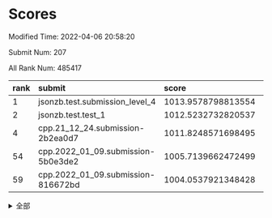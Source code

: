 # Scores

Modified Time: 2022-04-06 20:58:20

Submit Num: 207

All Rank Num: 485417

| rank |               submit               |       score        |       sigma        | pk_num |
| :--- | :--------------------------------- | :----------------- | :----------------- | :----- |
| 1    | jsonzb.test.submission_level_4     | 1013.9578798813554 | 0.8021093437834385 | 9380   |
| 2    | jsonzb.test.test_1                 | 1012.5232732820537 | 0.8319467913861818 | 9382   |
| 4    | cpp.21_12_24.submission-2b2ea0d7   | 1011.8248571698495 | 0.8262049659830124 | 9384   |
| 54   | cpp.2022_01_09.submission-5b0e3de2 | 1005.7139662472499 | 0.7155884815548437 | 9381   |
| 59   | cpp.2022_01_09.submission-816672bd | 1004.0537921348428 | 0.7174669927166697 | 9377   |


<details>
<summary>全部</summary>

| rank |                 submit                 |       score        |       sigma        | pk_num |
| :--- | :------------------------------------- | :----------------- | :----------------- | :----- |
| 1    | jsonzb.test.submission_level_4         | 1013.9578798813554 | 0.8021093437834385 | 9380   |
| 2    | jsonzb.test.test_1                     | 1012.5232732820537 | 0.8319467913861818 | 9382   |
| 3    | gobigger.level_3.submission_level_3_18 | 1011.8533398665485 | 0.7723802958140173 | 9380   |
| 4    | cpp.21_12_24.submission-2b2ea0d7       | 1011.8248571698495 | 0.8262049659830124 | 9384   |
| 5    | gobigger.level_3.submission_level_3_39 | 1011.4890493577092 | 0.7558528972451705 | 9379   |
| 6    | gobigger.level_3.submission_level_3_28 | 1011.4581507257463 | 0.7758894808482374 | 9380   |
| 7    | gobigger.level_3.submission_level_3_24 | 1011.3263440799693 | 0.7649680404857763 | 9384   |
| 8    | gobigger.level_3.submission_level_3_15 | 1011.1770556022467 | 0.7688919302233762 | 9380   |
| 9    | gobigger.level_3.submission_level_3_47 | 1011.065434808436  | 0.7565045408528145 | 9380   |
| 10   | gobigger.level_3.submission_level_3_2  | 1010.8773134661801 | 0.7627235147125059 | 9374   |
| 11   | gobigger.level_3.submission_level_3_35 | 1010.8671281426759 | 0.744791334059136  | 9375   |
| 12   | gobigger.level_3.submission_level_3_37 | 1010.8514098212952 | 0.7685032894769044 | 9376   |
| 13   | gobigger.level_3.submission_level_3_21 | 1010.7991261757784 | 0.775090012287205  | 9375   |
| 14   | gobigger.level_3.submission_level_3_27 | 1010.7273326843125 | 0.7469011096418168 | 9383   |
| 15   | gobigger.level_3.submission_level_3_10 | 1010.6455373163118 | 0.7727311737475675 | 9383   |
| 16   | gobigger.level_3.submission_level_3_19 | 1010.6277291342907 | 0.7629298054356883 | 9381   |
| 17   | gobigger.level_3.submission_level_3_12 | 1010.6015430706857 | 0.7568132043028106 | 9380   |
| 18   | gobigger.level_3.submission_level_3_45 | 1010.6014589674404 | 0.7640805867854948 | 9378   |
| 19   | gobigger.level_3.submission_level_3_41 | 1010.5590924666451 | 0.7710163754114242 | 9379   |
| 20   | gobigger.level_3.submission_level_3_46 | 1010.524624147294  | 0.7662517035533464 | 9379   |
| 21   | gobigger.level_3.submission_level_3_42 | 1010.4940376059332 | 0.7653582977674858 | 9381   |
| 22   | gobigger.level_3.submission_level_3_7  | 1010.4596563653059 | 0.755989016349093  | 9384   |
| 23   | gobigger.level_3.submission_level_3_25 | 1010.2768937839945 | 0.7616473993236526 | 9378   |
| 24   | gobigger.level_3.submission_level_3_33 | 1010.2061478864183 | 0.749883276057225  | 9382   |
| 25   | gobigger.level_3.submission_level_3_3  | 1010.1530837534307 | 0.7572405227198679 | 9385   |
| 26   | gobigger.level_3.submission_level_3_22 | 1010.1388500628798 | 0.761672191660177  | 9381   |
| 27   | gobigger.level_3.submission_level_3_43 | 1010.1144689448943 | 0.758674632293807  | 9379   |
| 28   | gobigger.level_3.submission_level_3_23 | 1010.059969247032  | 0.7519783078951103 | 9377   |
| 29   | gobigger.level_3.submission_level_3_40 | 1010.0322087446001 | 0.7510004335262329 | 9382   |
| 30   | gobigger.level_3.submission_level_3_4  | 1009.9845652414704 | 0.7619406459553493 | 9381   |
| 31   | gobigger.level_3.submission_level_3_9  | 1009.8634817640738 | 0.7730205675100854 | 9380   |
| 32   | gobigger.level_3.submission_level_3_8  | 1009.8109917182529 | 0.7612018522468814 | 9381   |
| 33   | gobigger.level_3.submission_level_3_38 | 1009.7882508790467 | 0.7483705956168846 | 9376   |
| 34   | gobigger.level_3.submission_level_3_11 | 1009.777519236479  | 0.767135092179733  | 9379   |
| 35   | gobigger.level_3.submission_level_3_5  | 1009.7725157148914 | 0.7644382271609261 | 9382   |
| 36   | gobigger.level_3.submission_level_3_30 | 1009.6528827189483 | 0.7599069502517417 | 9381   |
| 37   | gobigger.level_3.submission_level_3_26 | 1009.6177904907905 | 0.7431045286000086 | 9380   |
| 38   | gobigger.level_3.submission_level_3_13 | 1009.5996601495517 | 0.765536468633588  | 9380   |
| 39   | gobigger.level_3.submission_level_3_36 | 1009.5900553087962 | 0.7491859711337311 | 9382   |
| 40   | gobigger.level_3.submission_level_3_29 | 1009.5320883916603 | 0.7539258923787874 | 9383   |
| 41   | gobigger.level_3.submission_level_3_34 | 1009.5278275051978 | 0.7462470565855377 | 9382   |
| 42   | gobigger.level_3.submission_level_3_14 | 1009.3800402825344 | 0.7579399830559411 | 9382   |
| 43   | gobigger.level_3.submission_level_3_32 | 1009.349456274825  | 0.7673148840394372 | 9381   |
| 44   | gobigger.level_3.submission_level_3_16 | 1009.3440785095263 | 0.7465108271957003 | 9381   |
| 45   | gobigger.level_3.submission_level_3_1  | 1009.2477475067824 | 0.7470759316769375 | 9378   |
| 46   | gobigger.level_3.submission_level_3_17 | 1009.1977940831667 | 0.7417414055482764 | 9385   |
| 47   | gobigger.level_3.submission_level_3_0  | 1009.1450145115876 | 0.7627251166901933 | 9383   |
| 48   | gobigger.level_3.submission_level_3_44 | 1009.0966391269563 | 0.7506135010681604 | 9376   |
| 49   | gobigger.level_3.submission_level_3_20 | 1009.0024731008671 | 0.7669698640327858 | 9382   |
| 50   | gobigger.level_3.submission_level_3_48 | 1008.9613364981826 | 0.7426516073859556 | 9379   |
| 51   | gobigger.level_3.submission_level_3_6  | 1008.9461152415279 | 0.7494406179812797 | 9382   |
| 52   | gobigger.level_3.submission_level_3_31 | 1008.8748496604519 | 0.7513801249073343 | 9381   |
| 53   | gobigger.level_3.submission_level_3_49 | 1008.588824400269  | 0.7593491115568386 | 9383   |
| 54   | cpp.2022_01_09.submission-5b0e3de2     | 1005.7139662472499 | 0.7155884815548437 | 9381   |
| 55   | gobigger.level_1.submission_level_1_7  | 1004.6824851932821 | 0.7190020810720721 | 9378   |
| 56   | gobigger.level_1.submission_level_1_27 | 1004.5294560052193 | 0.7143506503699413 | 9382   |
| 57   | gobigger.level_1.submission_level_1_18 | 1004.4813522979591 | 0.7341705919592905 | 9375   |
| 58   | gobigger.level_1.submission_level_1_19 | 1004.3264908011463 | 0.7238711508793437 | 9377   |
| 59   | cpp.2022_01_09.submission-816672bd     | 1004.0537921348428 | 0.7174669927166697 | 9377   |
| 60   | gobigger.level_1.submission_level_1_28 | 1004.0487968740649 | 0.7218843877496331 | 9384   |
| 61   | gobigger.level_1.submission_level_1_30 | 1004.006440498165  | 0.7315384826275921 | 9382   |
| 62   | gobigger.level_1.submission_level_1_25 | 1003.9607838531402 | 0.7339298133399069 | 9379   |
| 63   | gobigger.level_1.submission_level_1_11 | 1003.898167906671  | 0.7339757458206961 | 9383   |
| 64   | gobigger.level_1.submission_level_1_5  | 1003.8901119406765 | 0.72260738653419   | 9387   |
| 65   | gobigger.level_1.submission_level_1_40 | 1003.8863363740776 | 0.7206904734360027 | 9377   |
| 66   | gobigger.level_1.submission_level_1_8  | 1003.8730784406209 | 0.7209053023804984 | 9378   |
| 67   | gobigger.level_1.submission_level_1_23 | 1003.8440287218201 | 0.717835409446149  | 9381   |
| 68   | gobigger.level_1.submission_level_1_35 | 1003.81424233153   | 0.7086933550202903 | 9377   |
| 69   | gobigger.level_1.submission_level_1_46 | 1003.7724635206538 | 0.730708542628697  | 9383   |
| 70   | gobigger.level_1.submission_level_1_34 | 1003.7355784217516 | 0.7150898367684444 | 9379   |
| 71   | gobigger.level_1.submission_level_1_3  | 1003.7257045361073 | 0.7170066884740626 | 9378   |
| 72   | gobigger.level_1.submission_level_1_15 | 1003.6207319306499 | 0.715837418067629  | 9379   |
| 73   | gobigger.level_1.submission_level_1_37 | 1003.5350399549476 | 0.723148480575071  | 9379   |
| 74   | gobigger.level_1.submission_level_1_43 | 1003.492877708638  | 0.7230191707138707 | 9382   |
| 75   | gobigger.level_1.submission_level_1_12 | 1003.4108993589924 | 0.7137023995821072 | 9380   |
| 76   | gobigger.level_1.submission_level_1_29 | 1003.4061000003368 | 0.7178423605248581 | 9379   |
| 77   | gobigger.level_1.submission_level_1_17 | 1003.395067894618  | 0.7217523554651569 | 9380   |
| 78   | gobigger.level_1.submission_level_1_4  | 1003.3862982232382 | 0.7185436268480389 | 9379   |
| 79   | gobigger.level_1.submission_level_1_39 | 1003.3731856895719 | 0.7209962383062578 | 9377   |
| 80   | gobigger.level_1.submission_level_1_21 | 1003.3542108308945 | 0.7202777332683079 | 9381   |
| 81   | gobigger.level_1.submission_level_1_45 | 1003.3471667042345 | 0.7110214729942252 | 9379   |
| 82   | gobigger.level_1.submission_level_1_47 | 1003.331800589622  | 0.7163774733968279 | 9381   |
| 83   | gobigger.level_1.submission_level_1_36 | 1003.3297436373438 | 0.7315278343751289 | 9384   |
| 84   | gobigger.level_1.submission_level_1_9  | 1003.3228299949662 | 0.7148540947915027 | 9380   |
| 85   | gobigger.level_1.submission_level_1_32 | 1003.1495157588266 | 0.7293756123967885 | 9381   |
| 86   | gobigger.level_1.submission_level_1_33 | 1003.0777926409235 | 0.7194662998381403 | 9382   |
| 87   | gobigger.level_1.submission_level_1_13 | 1003.0203777086114 | 0.7054502565531622 | 9381   |
| 88   | gobigger.level_1.submission_level_1_20 | 1002.9615322565566 | 0.7165849156172485 | 9381   |
| 89   | gobigger.level_1.submission_level_1_24 | 1002.9449201002369 | 0.7110790490453934 | 9378   |
| 90   | gobigger.level_1.submission_level_1_26 | 1002.8766293749193 | 0.7165350369207704 | 9379   |
| 91   | gobigger.level_1.submission_level_1_41 | 1002.8460054882756 | 0.7206695765993641 | 9381   |
| 92   | gobigger.level_1.submission_level_1_0  | 1002.7915167300721 | 0.7129679551478549 | 9381   |
| 93   | gobigger.level_1.submission_level_1_16 | 1002.7700689938358 | 0.707862851441515  | 9378   |
| 94   | gobigger.level_1.submission_level_1_38 | 1002.7411970645957 | 0.7093337543375137 | 9374   |
| 95   | gobigger.level_1.submission_level_1_48 | 1002.711867140706  | 0.7181290206896705 | 9381   |
| 96   | gobigger.level_1.submission_level_1_2  | 1002.5911840378025 | 0.7206018489747984 | 9382   |
| 97   | gobigger.level_1.submission_level_1_10 | 1002.4883539604451 | 0.7198872408943221 | 9382   |
| 98   | gobigger.level_1.submission_level_1_42 | 1002.4794470738582 | 0.7147540730806349 | 9379   |
| 99   | gobigger.level_1.submission_level_1_22 | 1002.4595753490994 | 0.7173242524280394 | 9380   |
| 100  | gobigger.level_1.submission_level_1_44 | 1002.3368537103737 | 0.7114773044647313 | 9377   |
| 101  | gobigger.level_1.submission_level_1_1  | 1002.2343887373095 | 0.7192673151744596 | 9385   |
| 102  | gobigger.level_1.submission_level_1_49 | 1002.2169007927289 | 0.7147100571565551 | 9379   |
| 103  | gobigger.level_1.submission_level_1_14 | 1002.1988138699451 | 0.7062022623788932 | 9385   |
| 104  | gobigger.level_1.submission_level_1_31 | 1001.8941099161144 | 0.7171411933600754 | 9380   |
| 105  | gobigger.level_1.submission_level_1_6  | 1001.13950849107   | 0.7171149689851113 | 9382   |
| 106  | gobigger.random.submission_random_6    | 997.3624466394036  | 0.7066753512648354 | 9381   |
| 107  | gobigger.random.submission_random_3    | 997.2138842419826  | 0.7010658938580506 | 9382   |
| 108  | gobigger.random.submission_random_34   | 997.1108923338846  | 0.7138811573760886 | 9382   |
| 109  | gobigger.random.submission_random_9    | 997.0486938190335  | 0.7093281767710558 | 9378   |
| 110  | gobigger.random.submission_random_45   | 996.9981580254544  | 0.7055142053900262 | 9377   |
| 111  | gobigger.random.submission_random_39   | 996.8403441054061  | 0.7059001234538066 | 9383   |
| 112  | gobigger.random.submission_random_10   | 996.8018319739642  | 0.7008685758918358 | 9375   |
| 113  | gobigger.random.submission_random_14   | 996.7267241090154  | 0.7199611253863083 | 9379   |
| 114  | gobigger.random.submission_random_0    | 996.7198409923601  | 0.7104040338423248 | 9377   |
| 115  | gobigger.random.submission_random_18   | 996.640087337116   | 0.7064080873680418 | 9379   |
| 116  | gobigger.random.submission_random_48   | 996.5628490475325  | 0.7159708175319041 | 9382   |
| 117  | gobigger.random.submission_random_7    | 996.5596687285704  | 0.7098293747952281 | 9381   |
| 118  | gobigger.random.submission_random_28   | 996.5313200060752  | 0.7004950109181537 | 9380   |
| 119  | gobigger.random.submission_random_29   | 996.4666774568751  | 0.7045519708134241 | 9383   |
| 120  | gobigger.random.submission_random_22   | 996.459213445161   | 0.7044561014333479 | 9382   |
| 121  | gobigger.random.submission_random_42   | 996.4518946113545  | 0.7033434119988501 | 9374   |
| 122  | gobigger.random.submission_random_8    | 996.3738088162819  | 0.7055478995434683 | 9382   |
| 123  | gobigger.random.submission_random_40   | 996.3547278893224  | 0.7097334511307968 | 9379   |
| 124  | gobigger.random.submission_random_17   | 996.2824067101234  | 0.7177968830957894 | 9379   |
| 125  | gobigger.random.submission_random_21   | 996.2285288449535  | 0.7056474099471384 | 9378   |
| 126  | gobigger.random.submission_random_32   | 996.1928805339408  | 0.7137326723432659 | 9379   |
| 127  | gobigger.random.submission_random_16   | 996.1153520538894  | 0.7072054584616753 | 9382   |
| 128  | gobigger.random.submission_random_30   | 996.0432467989932  | 0.7170703052396364 | 9382   |
| 129  | gobigger.random.submission_random_43   | 996.0306573560263  | 0.6989585731984549 | 9383   |
| 130  | gobigger.random.submission_random_31   | 995.9893677051195  | 0.7054204216413604 | 9380   |
| 131  | gobigger.random.submission_random_41   | 995.97520737752    | 0.7122841753783662 | 9376   |
| 132  | gobigger.random.submission_random_24   | 995.9601871411735  | 0.7119759390747529 | 9385   |
| 133  | gobigger.random.submission_random_20   | 995.9329277463281  | 0.7084830685190345 | 9379   |
| 134  | gobigger.random.submission_random_33   | 995.9280571701006  | 0.7078091339565726 | 9376   |
| 135  | gobigger.random.submission_random_23   | 995.9213441268998  | 0.7046803234409993 | 9377   |
| 136  | gobigger.random.submission_random_2    | 995.8834631324844  | 0.7126620579870472 | 9383   |
| 137  | gobigger.random.submission_random_4    | 995.8689687185218  | 0.7079536429544578 | 9377   |
| 138  | gobigger.random.submission_random_49   | 995.8331904900848  | 0.7085407215689059 | 9378   |
| 139  | gobigger.random.submission_random_19   | 995.8310577972076  | 0.698365352395609  | 9383   |
| 140  | gobigger.random.submission_random_38   | 995.6939567202638  | 0.7028116450538319 | 9380   |
| 141  | gobigger.random.submission_random_44   | 995.6430459194365  | 0.7102643596262396 | 9382   |
| 142  | gobigger.random.submission_random_13   | 995.5990614802996  | 0.7170734113023131 | 9379   |
| 143  | gobigger.random.submission_random_12   | 995.5209749086887  | 0.7012641913049054 | 9379   |
| 144  | gobigger.random.submission_random_35   | 995.458348574436   | 0.7151364197276797 | 9381   |
| 145  | gobigger.random.submission_random_5    | 995.4494690300115  | 0.7113193663933076 | 9383   |
| 146  | gobigger.random.submission_random_1    | 995.4445533984084  | 0.7218625465796558 | 9380   |
| 147  | gobigger.random.submission_random_37   | 995.3989418027463  | 0.7132485682967551 | 9386   |
| 148  | gobigger.random.submission_random_11   | 995.3689323518576  | 0.7238515549861834 | 9376   |
| 149  | gobigger.random.submission_random_26   | 995.2986101397942  | 0.724951552375949  | 9378   |
| 150  | gobigger.random.submission_random_25   | 995.272176987144   | 0.7203666688499658 | 9382   |
| 151  | gobigger.random.submission_random_15   | 995.1974583541629  | 0.730304935745291  | 9379   |
| 152  | gobigger.random.submission_random_27   | 995.1688087411237  | 0.7111485636204986 | 9379   |
| 153  | gobigger.random.submission_random_46   | 995.0663817916505  | 0.7030523027865176 | 9380   |
| 154  | gobigger.random.submission_random_36   | 994.9330958639897  | 0.7079194205233607 | 9377   |
| 155  | gobigger.random.submission_random_47   | 994.6634229380005  | 0.7162833854875372 | 9377   |
| 156  | gobigger.level_2.submission_level_2_16 | 993.7641065980571  | 0.7202276483553992 | 9379   |
| 157  | gobigger.level_2.submission_level_2_3  | 993.4972583011239  | 0.7316294519203969 | 9378   |
| 158  | gobigger.level_2.submission_level_2_49 | 993.4162309193657  | 0.7443135538749882 | 9380   |
| 159  | gobigger.level_2.submission_level_2_43 | 993.3782347672537  | 0.7587641208633401 | 9371   |
| 160  | gobigger.level_2.submission_level_2_5  | 993.2736120204497  | 0.7441316816940314 | 9384   |
| 161  | gobigger.level_2.submission_level_2_11 | 993.2082155930392  | 0.7479708896930221 | 9380   |
| 162  | gobigger.level_2.submission_level_2_47 | 993.2050757866925  | 0.7472292293472513 | 9381   |
| 163  | gobigger.level_2.submission_level_2_42 | 992.7788374150222  | 0.7417611475576568 | 9382   |
| 164  | gobigger.level_2.submission_level_2_26 | 992.7530236182241  | 0.7480017650630569 | 9382   |
| 165  | gobigger.level_2.submission_level_2_31 | 992.6961976957288  | 0.737922447374191  | 9382   |
| 166  | gobigger.level_2.submission_level_2_1  | 992.6163731316576  | 0.7399793092590684 | 9382   |
| 167  | gobigger.level_2.submission_level_2_25 | 992.6036481367563  | 0.7459877248880468 | 9380   |
| 168  | gobigger.level_2.submission_level_2_44 | 992.5695783399616  | 0.7496417263658797 | 9380   |
| 169  | gobigger.level_2.submission_level_2_2  | 992.4934289585676  | 0.7502796895457718 | 9375   |
| 170  | gobigger.level_2.submission_level_2_20 | 992.4899226887028  | 0.739713691872021  | 9381   |
| 171  | gobigger.level_2.submission_level_2_39 | 992.4853755684445  | 0.7368226618712511 | 9380   |
| 172  | gobigger.level_2.submission_level_2_36 | 992.4725992848004  | 0.7442528992839252 | 9385   |
| 173  | gobigger.level_2.submission_level_2_48 | 992.4225484922564  | 0.7502490634615319 | 9381   |
| 174  | gobigger.level_2.submission_level_2_17 | 992.2916852223854  | 0.7351537775989953 | 9380   |
| 175  | gobigger.level_2.submission_level_2_7  | 992.2814122126101  | 0.7517879358419643 | 9377   |
| 176  | gobigger.level_2.submission_level_2_23 | 992.2510923664415  | 0.741249730300898  | 9381   |
| 177  | gobigger.level_2.submission_level_2_0  | 992.2289384948123  | 0.752680448780841  | 9380   |
| 178  | gobigger.level_2.submission_level_2_24 | 992.2165724006469  | 0.741594772683049  | 9379   |
| 179  | gobigger.level_2.submission_level_2_45 | 992.1951584023508  | 0.7500096050620587 | 9383   |
| 180  | gobigger.level_2.submission_level_2_15 | 992.1868012911056  | 0.7565366909058098 | 9381   |
| 181  | gobigger.level_2.submission_level_2_32 | 992.1567677523672  | 0.7407010557228786 | 9379   |
| 182  | gobigger.level_2.submission_level_2_35 | 992.1535032425819  | 0.762518031840246  | 9377   |
| 183  | gobigger.level_2.submission_level_2_33 | 992.1509151884468  | 0.7382731620995114 | 9380   |
| 184  | gobigger.level_2.submission_level_2_34 | 992.1172804405236  | 0.7557481576592032 | 9381   |
| 185  | gobigger.level_2.submission_level_2_9  | 992.0636268203708  | 0.7454156862999661 | 9387   |
| 186  | gobigger.level_2.submission_level_2_12 | 992.0107862166124  | 0.7300132833054901 | 9379   |
| 187  | gobigger.level_2.submission_level_2_40 | 991.9440566143265  | 0.7538319025175121 | 9380   |
| 188  | gobigger.level_2.submission_level_2_37 | 991.733067722238   | 0.7520272518670704 | 9381   |
| 189  | gobigger.level_2.submission_level_2_41 | 991.718427109984   | 0.7470671422752388 | 9375   |
| 190  | gobigger.level_2.submission_level_2_8  | 991.6321490298487  | 0.7498447501440173 | 9383   |
| 191  | gobigger.level_2.submission_level_2_6  | 991.609712901979   | 0.7417141122519123 | 9384   |
| 192  | gobigger.level_2.submission_level_2_10 | 991.6063888221521  | 0.7504406216395976 | 9380   |
| 193  | gobigger.level_2.submission_level_2_21 | 991.4631959600711  | 0.7391425935011071 | 9380   |
| 194  | gobigger.level_2.submission_level_2_22 | 991.4462849717296  | 0.7505652387427105 | 9383   |
| 195  | gobigger.level_2.submission_level_2_29 | 991.4425597234213  | 0.7513630135604014 | 9383   |
| 196  | gobigger.level_2.submission_level_2_30 | 991.4071849371234  | 0.7648947146051845 | 9380   |
| 197  | gobigger.level_2.submission_level_2_18 | 991.4034387029307  | 0.7517861036081677 | 9375   |
| 198  | gobigger.level_2.submission_level_2_4  | 991.3271867042552  | 0.7513265306976745 | 9373   |
| 199  | gobigger.level_2.submission_level_2_28 | 991.3122270337585  | 0.7672091411796051 | 9377   |
| 200  | gobigger.level_2.submission_level_2_13 | 991.2603087100853  | 0.7468301383339718 | 9374   |
| 201  | gobigger.level_2.submission_level_2_14 | 991.0628483329476  | 0.7523031629542583 | 9377   |
| 202  | gobigger.level_2.submission_level_2_38 | 990.9657674226651  | 0.7538814858463397 | 9379   |
| 203  | gobigger.level_2.submission_level_2_27 | 990.7980922382626  | 0.7601351187464342 | 9379   |
| 204  | gobigger.level_2.submission_level_2_19 | 990.7843905456073  | 0.764507057786868  | 9377   |
| 205  | gobigger.level_2.submission_level_2_46 | 990.0232976585427  | 0.7889769831441543 | 9382   |
| 206  | gobigger.none.submission_none_0        | 977.380981738867   | 1.3235805489790906 | 9383   |
| 207  | gobigger.none.submission_none_1        | 974.6929579145211  | 1.604076222285808  | 9381   |

</details>